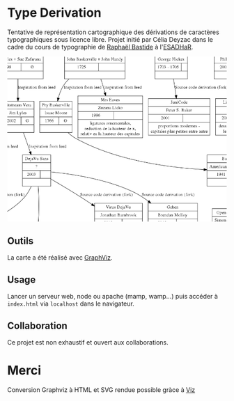 # Type Derivation

Tentative de représentation cartographique des dérivations de caractères typographiques sous licence libre. Projet initié par Célia Deyzac dans le cadre du cours de typographie de [Raphaël Bastide](http://raphaelbastide.com/) à l'[ESADHaR](http://www.esadhar.fr).

![Screenshot](screenshot.png)

## Outils

La carte a été réalisé avec [GraphViz](http://graphviz.org/).

## Usage

Lancer un serveur web, node ou apache (mamp, wamp…) puis accéder à `index.html` via `localhost` dans le navigateur.

## Collaboration

Ce projet est non exhaustif et ouvert aux collaborations.

# Merci

Conversion Graphviz à HTML et SVG rendue possible gràce à [Viz](https://github.com/mdaines/viz.js)
